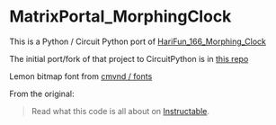 # MatrixPortal_MorphingClock

This is a Python / Circuit Python port of [HariFun_166_Morphing_Clock](https://github.com/hwiguna/HariFun_166_Morphing_Clock)

The initial port/fork of that project to CircuitPython is in [this repo](https://github.com/brianmwhite/HariFun_166_Morphing_Clock)

Lemon bitmap font from [cmvnd / fonts](https://github.com/cmvnd/fonts)

From the original:

>Read what this code is all about on [Instructable](https://www.instructables.com/id/Morphing-Digital-Clock/).
